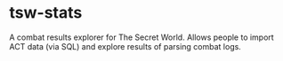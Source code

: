 # tsw-stats
A combat results explorer for The Secret World. Allows people to import ACT data (via SQL) and explore results of parsing combat logs.
